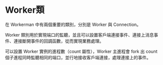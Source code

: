 # Worker類
在 Workerman 中有兩個重要的類別，分別是 Worker 與 Connection。

Worker 類別用於實現端口的監聽，並且可以設置客戶端連接事件、連接上消息事件、連接斷開事件的回調函數，從而實現業務處理。

可以設置 Worker 實例的進程數（count 屬性），Worker 主進程會 fork 出 count 個子進程同時監聽相同的端口，並行地接收客戶端連接，處理連接上的事件。
